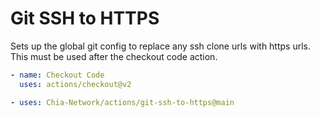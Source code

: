 # Git SSH to HTTPS

Sets up the global git config to replace any ssh clone urls with https urls. This must be used after the checkout code action.

```yaml
- name: Checkout Code
  uses: actions/checkout@v2

- uses: Chia-Network/actions/git-ssh-to-https@main
```
